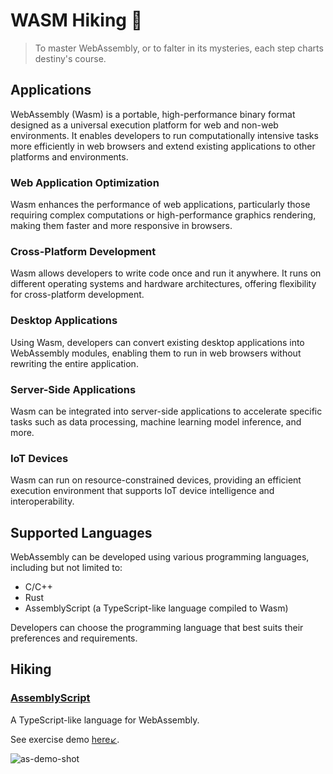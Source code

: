 # WASM Hiking 🥾
> To master WebAssembly, or to falter in its mysteries, each step charts destiny's course.

## Applications
WebAssembly (Wasm) is a portable, high-performance binary format designed as a universal execution platform for web and non-web environments. It enables developers to run computationally intensive tasks more efficiently in web browsers and extend existing applications to other platforms and environments.

### Web Application Optimization
Wasm enhances the performance of web applications, particularly those requiring complex computations or high-performance graphics rendering, making them faster and more responsive in browsers.

### Cross-Platform Development
Wasm allows developers to write code once and run it anywhere. It runs on different operating systems and hardware architectures, offering flexibility for cross-platform development.

### Desktop Applications
Using Wasm, developers can convert existing desktop applications into WebAssembly modules, enabling them to run in web browsers without rewriting the entire application.

### Server-Side Applications
Wasm can be integrated into server-side applications to accelerate specific tasks such as data processing, machine learning model inference, and more.

### IoT Devices
Wasm can run on resource-constrained devices, providing an efficient execution environment that supports IoT device intelligence and interoperability.

## Supported Languages

WebAssembly can be developed using various programming languages, including but not limited to:
- C/C++
- Rust
- AssemblyScript (a TypeScript-like language compiled to Wasm)

Developers can choose the programming language that best suits their preferences and requirements.

## Hiking

### [AssemblyScript](https://www.assemblyscript.org/)
A TypeScript-like language for WebAssembly.

See exercise demo [here↙](/wasm-ts/datetime_calculator/).

![as-demo-shot](./wasm-ts/datetime_calculator/screenshot.gif)
